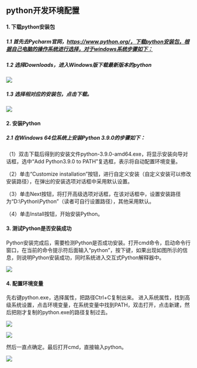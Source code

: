 ## python开发环境配置
#### 1. 下载python安装包
##### 1.1 首先去Pycharm官网，https://www.python.org/，下载python安装包，根据自己电脑的操作系统进行选择，对于windows系统步骤如下：
##### 1.2 选择Downloads，进入Windows版下载最新版本的python

![](https://imgkr2.cn-bj.ufileos.com/16d43f55-364f-4094-bb15-fa29b5f0953f.png?UCloudPublicKey=TOKEN_8d8b72be-579a-4e83-bfd0-5f6ce1546f13&Signature=ZYVhQ1Zz77tMk5NlqVpVI4xDe4s%253D&Expires=1603546591)

##### 1.3 选择相对应的安装包，点击下载。

![](https://imgkr2.cn-bj.ufileos.com/108f7b5f-d504-40a2-977d-c597afc2c93c.png?UCloudPublicKey=TOKEN_8d8b72be-579a-4e83-bfd0-5f6ce1546f13&Signature=Hy57b2Tg%252B6awkWLIAzD%252FtYDyGXc%253D&Expires=1603546558)
#### 2. 安装Python
##### 2.1 在Windows 64位系统上安装Python 3.9.0的步骤如下：

（1）双击下载后得到的安装文件python-3.9.0-amd64.exe，将显示安装向导对话框，选中“Add Python3.9.0 to PATH”复选框，表示将自动配置环境变量。

（2）单击“Customize installation”按钮，进行自定义安装（自定义安装可以修改安装路径），在弹出的安装选项对话框中采用默认设置。

（3）单击Next按钮，将打开高级选项对话框，在该对话框中，设置安装路径为“D:\Python\Python”（读者可自行设置路径），其他采用默认。

（4）单击Install按钮，开始安装Python。
#### 3. 测试Python是否安装成功
Python安装完成后，需要检测Python是否成功安装。打开cmd命令，启动命令行窗口，在当前的命令提示符后面输入“python”，按下<Enter>键，如果出现如图所示的信息，则说明Python安装成功，同时系统进入交互式Python解释器中。

![](https://imgkr2.cn-bj.ufileos.com/71b845b2-45f7-4b93-86af-b8c7769f89ee.png?UCloudPublicKey=TOKEN_8d8b72be-579a-4e83-bfd0-5f6ce1546f13&Signature=9OENxv9BG%252FZfszNAhhEDwHLmD1E%253D&Expires=1603547014)

#### 4. 配置环境变量
先右键python.exe，选择属性，把路径Ctrl+C复制出来。
进入系统属性，找到高级系统设置，点击环境变量，在系统变量中找到PATH，双击打开，点击新建，然后把刚才复制的python.exe的路径复制过去。
  
![](https://imgkr2.cn-bj.ufileos.com/1fd9576c-cc65-48f2-9674-1ea3468aec98.png?UCloudPublicKey=TOKEN_8d8b72be-579a-4e83-bfd0-5f6ce1546f13&Signature=ReS62IvjFGCVAZHERLR2fi00Zmo%253D&Expires=1603546816)
  
![](https://imgkr2.cn-bj.ufileos.com/984a875b-d61c-4a3a-83e5-e0dd372587c3.png?UCloudPublicKey=TOKEN_8d8b72be-579a-4e83-bfd0-5f6ce1546f13&Signature=IKlku%252FbM34v5tIAumr984e8S2ko%253D&Expires=1603546927)

然后一直点确定。最后打开cmd，直接输入python。

![](https://imgkr2.cn-bj.ufileos.com/8ace9d01-dcba-42fc-b0d0-5b45e2e76945.png?UCloudPublicKey=TOKEN_8d8b72be-579a-4e83-bfd0-5f6ce1546f13&Signature=C9edYbRtjfd%252FZv4b%252FtB2P0vpK3M%253D&Expires=1603546413)








